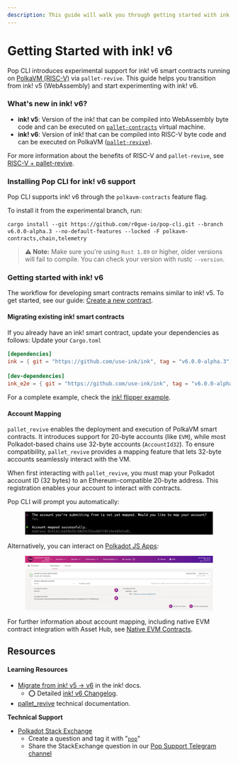 ```yaml
---
description: This guide will walk you through getting started with ink! v6.
---
```


# Getting Started with ink! v6

Pop CLI introduces experimental support for ink! v6 smart contracts running on [PolkaVM (RISC-V)](https://github.com/paritytech/polkavm) via `pallet-revive`. This guide helps you transition from ink! v5 (WebAssembly) and start experimenting with ink! v6.

### What's new in ink! v6?

* **ink! v5**: Version of the ink! that can be compiled into WebAssembly byte code and can be executed on [`pallet-contracts`](https://github.com/paritytech/polkadot-sdk/tree/master/substrate/frame/contracts) virtual machine.
* **ink! v6**: Version of ink! that can be compiled into RISC-V byte code and can be executed on PolkaVM ([`pallet-revive`](https://github.com/paritytech/polkadot-sdk/tree/master/substrate/frame/revive)).

For more information about the benefits of RISC-V and `pallet-revive`, see [RISC-V + pallet-revive](https://use.ink/6.x/current-state#-risc-v--pallet-revive-2025).

### Installing Pop CLI for ink! v6 support

Pop CLI supports ink! v6 through the `polkavm-contracts` feature flag.

To install it from the experimental branch, run:

```
cargo install --git https://github.com/r0gue-io/pop-cli.git --branch v6.0.0-alpha.3 --no-default-features --locked -F polkavm-contracts,chain,telemetry
```

> **⚠️ Note:** Make sure you're using `Rust 1.89` or higher, older versions will fail to compile. You can check your version with rustc `--version`.

### Getting started with ink! v6

The workflow for developing smart contracts remains similar to ink! v5. To get started, see our guide: [Create a new contract](../guides/create-a-new-contract.md).

#### Migrating existing ink! smart contracts

If you already have an ink! smart contract, update your dependencies as follows: Update your `Cargo.toml`

```toml
[dependencies]
ink = { git = "https://github.com/use-ink/ink", tag = "v6.0.0-alpha.3", default-features = false }

[dev-dependencies]
ink_e2e = { git = "https://github.com/use-ink/ink", tag = "v6.0.0-alpha.3" }
```

For a complete example, check the [ink! flipper example](https://github.com/use-ink/ink-examples/tree/v6.x/flipper).

#### Account Mapping

`pallet_revive` enables the deployment and execution of PolkaVM smart contracts. It introduces support for 20-byte accounts (like `EVM`), while most Polkadot-based chains use 32-byte accounts (`AccountId32`). To ensure compatibility, `pallet_revive` provides a mapping feature that lets 32-byte accounts seamlessly interact with the VM.

When first interacting with `pallet_revive`, you must map your Polkadot account ID (32 bytes) to an Ethereum-compatible 20-byte address. This registration enables your account to interact with contracts.

Pop CLI will prompt you automatically:

<figure><img src="../.gitbook/assets/map_account_prompt.png" alt="Map Account Pop CLI"><figcaption></figcaption></figure>

Alternatively, you can interact on [Polkadot JS Apps](https://polkadot.js.org/apps/#/explorer):

<figure><img src="../.gitbook/assets/map_account_polkadot_ui.png" alt="Map Account Polkadot UI"><figcaption></figcaption></figure>

For further information about account mapping, including native EVM contract integration with Asset Hub, see [Native EVM Contracts](https://docs.polkadot.com/develop/smart-contracts/evm/native-evm-contracts/).

## Resources

#### Learning Resources

* [Migrate from ink! v5 → v6](https://use.ink/6.x/faq/migrating-from-ink-5-to-6) in the ink! docs.
  * ⭕ Detailed [ink! v6 Changelog](https://github.com/use-ink/ink/blob/master/CHANGELOG.md#version-600).
* [pallet\_revive](https://paritytech.github.io/polkadot-sdk/master/pallet_revive/index.html) technical documentation.

**Technical Support**

* [Polkadot Stack Exchange](https://polkadot.stackexchange.com/)
  * Create a question and tag it with "[`pop`](https://substrate.stackexchange.com/tags/pop/info)"
  * Share the StackExchange question in our [Pop Support Telegram channel](https://t.me/pop_support)
